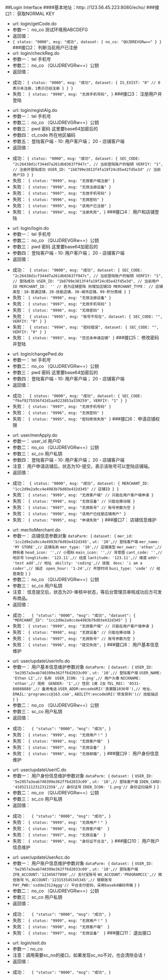 ##Login Interface
####基本地址：http: //123.56.45.223:8080/echo/
###接口1： 获取NORMAL KEY
- url: login/getCode.do
- 参数一： no_co 测试环境用ABCDEFG
- 返回值：
- `{
	status: "0000",
	msg: "成功",
	dataset: {
		no_co: "QUJDREVGRw=="
	}
}`
###接口2： 判断当前用户已注册
- url: login/checkReg.do
- 参数一： tel 手机号
- 参数二： no_co （QUJDREVGRw==）公钥
- 返回值：
 + 成功： `{
	status: "0000",
	msg: "成功",
	dataset: {
		IS_EXIST: "0" // 0表示未注册，1表示已经注册
	}
}
}`
 + 失败：` {
	status: "9998",
	msg: "无效手机号码",
}`
###接口3： 注册用户并登陆
- url: login/registAlg.do
- 参数一： tel 手机号
- 参数二： no_co （QUJDREVGRw==）公钥
- 参数三： pwd 密码 这里要base64加密后的
- 参数四： ct_code 所在地区编码
- 参数五： 登陆客户端 - 10: 用户客户端； 20 - 店铺客户端
- 返回值： 
 + 成功： `{
	status: "0000",
	msg: "成功",
	dataset: {
		SEC_CODE: "2c26438d1cf344d7a261db03637f947c", // 当前登陆账户的秘钥
		VERFIY: "1", // 注册并登陆成功
		USER_ID: "1b8799e3813f4fa19f24c85e42fd5e3d" // 当前用户ID
	}
}`
 + 失败：` {
	status: "9999",
	msg: "无效客户端注册"
}`
 + 失败：` {
	status: "9998",
	msg: "无效注册设备"
}`
 + 失败：` {
	status: "9997",
	msg: "无效手机号码"
}`
 + 失败：` {
	status: "9996",
	msg: "无效密码"
}`
 + 失败：` {
	status: "9995",
	msg: "该用户已注册"
}`
 + 失败：` {
	status: "9994",
	msg: "注册失败",
}`
###接口4： 用户和店铺登陆
- url: login/login.do
- 参数一： tel 手机号
- 参数二： no_co （QUJDREVGRw==）公钥
- 参数三： pwd 密码 这里要base64加密后的
- 参数四： 登陆客户端 - 10: 用户客户端； 20 - 店铺客户端
- 返回值： 
 + 成功： ` {
	status: "0000",
	msg: "成功",
	dataset: {
		SEC_CODE: "2c26438d1cf344d7a261db03637f947c", // 当前登陆账户的秘钥
		VERFIY: "1", // 登陆成功
		USER_ID: "1b8799e3813f4fa19f24c85e42fd5e3d", // 当前用户ID
		MERCHANT_ID： '' // 若为店铺登陆 则增加店铺ID
		MERCHANT_TYPE： // 店铺类型：10-普通店铺，20-技能店铺，30-城市店铺，99-积分商城
	}
}`
 + 失败：` {
	status: "9998",
	msg: "无效注册设备"
}`
 + 失败：` {
	status: "9997",
	msg: "无效手机号码"
}`
 + 失败：` {
	status: "9996",
	msg: "无效密码"
}`
 + 失败： ` {
	status: "9995",
	msg: "账号不存在",
	dataset: {
		SEC_CODE: "",
		VERFIY: "0"
	}
}`
 + 失败： ` {
	status: "9994",
	msg: "密码错误",
	dataset: {
		SEC_CODE: "",
		VERFIY: "0"
	}
}`
 + 失败：` {
	status: "9993",
	msg: "您还未申请店铺"
}`
###接口5： 修改密码并登陆
- url: login/changePwd.do
- 参数一： tel 手机号
- 参数二： no_co （QUJDREVGRw==）公钥
- 参数三： pwd 密码 这里要base64加密后的
- 参数四： 登陆客户端 - 10: 用户客户端； 20 - 店铺客户端
- 返回值： 
 + 成功： ` {
	status: "0000",
	msg: "成功",
	dataset: {
		SEC_CODE: "f9af9275556f42d1aa9223853a339259",
		VERFIY: "1"
	}
}`
 + 失败：` {
	status: "9997",
	msg: "无效手机号码"
}`
 + 失败：` {
	status: "9996",
	msg: "无效密码"
}`
 + 失败：` {
	status: "9995",
	msg: "密码修改失败"
}`
###接口6： 申请店铺权限
- url: user/merApply.do
- 参数一： user_id 用户ID
- 参数二： no_co （QUJDREVGRw==）公钥
- 参数三： sc_co 用户私钥
- 参数四： 登陆客户端 - 10: 用户客户端； 20 - 店铺客户端
- 注意： 用户申请店铺后，状态为10-提交，表示该账号可以登陆店铺端。
- 返回值： 
 + 成功： ` {
	status: "0000",
	msg: "成功",
	dataset: {
		MERCHANT_ID: "1cc2d9e2a9cc4e4983b76d03e432d345" // 店铺ID
	}
}`
 + 失败：` {
	status: "9999",
	msg: "无效客户端" // 只能在用户客户端申请
}`
 + 失败：` {
	status: "9998",
	msg: "无效设备" // 只能在移动端
}`
 + 失败：` {
	status: "9997",
	msg: "无效账号" // 账号参数为空
}`
 + 失败：` {
	status: "9996",
	msg: "该用户已经是店铺用户"
}`
 + 失败：` {
	status: "9995",
	msg: "申请失败"
}`
###接口7： 店铺信息维护
- url: mer/toMerchant.do
- 参数一： 店铺信息参数对象 
	`dataParm: {`
	`dataset: {`
		`mer_id: '1cc2d9e2a9cc4e4983b76d03e432d345',`
		`ut: '20',// 登陆客户端`
		`mer_name: 'MY STORE',// 店铺名称`
		`mer_type: '10',// 店铺类型`
		`mer_ower: 'ethan',// 拥有者`
		`head_icon: '',// 小图标`
		`main_icon: '',// 背景图`
		`cant_code: '',// 地区号`
		`longtitude: '123.11',// 经度`
		`lantitude: '123.11',// 维度`
		`addr: 'test add',// 地址 `
		`ability: 'coding',// 技能 `
		`desc: 'i am a coder',// 描述 `
		`open_hour: '1-24',// 开放时间`
		`busi_type: 'code' // 经营类型`
	`}`
	`}`
- 参数二： no_co （QUJDREVGRw==）公钥
- 参数三： sc_co 用户私钥
- 注意： 信息提交后，状态为20-审核中状态，等后台管理员审核成功后方可发布商品。
- 返回值： 
 + 成功： `  {
	"status": "0000",
	"msg": "成功",
	"dataset": {
		"MERCHANT_ID": "1cc2d9e2a9cc4e4983b76d03e432d345"
	}
}`
 + 失败：` {
	status: "9999",
	msg: "无效客户端" // 只能在用户客户端申请
}`
 + 失败：` {
	status: "9998",
	msg: "无效设备" // 只能在移动端
}`
 + 失败：` {
	status: "9997",
	msg: "无效账号" // 账号参数为空
}`
 + 失败：` {
	status: "9996",
	msg: "提交失败",
}`
###接口8： 用户基本信息维护
- url: user/updateUserInfo.do
- 参数一： 用户基本信息维护参数对象 
	`dataParm: {`
	`dataset: {`
		`USER_ID: '5e2957a3eab740399e362ff6d2033c09',`
		`ut: '10',// 登陆客户端`
		`USER_NAME: 'Ethan LI',// 名称 `
		`USER_ICON: '1.png',// 用户头像`
		`NICKNAME: 'ethan',// 简称 `
		`GENDER: '1',// 性别 1男 2女`
		`TEL_REC: '0531-88888888',// 备用电话`
		`USER_ADDR:encodeURI('浪潮路1036号'),// 地址，`
		`EMAIL:'programccc@163.com',`
		`ABILITY:encodeURI('转发获利')// 技能描述 `
	`}`
	`}`
- 参数二： no_co （QUJDREVGRw==）公钥
- 参数三： sc_co 用户私钥
- 返回值： 
 + 成功： `  {
	"status": "0000",
	"msg": "成功",
}`
 + 失败：` {
	status: "9999",
	msg: "无效用户！"
}`
 + 失败：` {
	status: "9998",
	msg: "无效客户端" 
}`
 + 失败：` {
	status: "9997",
	msg: "无效设备" 
}`
 + 失败：` {
	status: "9996",
	msg: "无效邮箱",
}`
###接口9： 用户身份信息维护
- url: user/updateUserIC.do
- 参数一： 用户身份信息维护参数对象 
	`dataParm: {`
	`dataset: {`
		`USER_ID: '5e2957a3eab740399e362ff6d2033c09',`
		`ut: '10',// 登陆客户端`
		`IDEN_CARD: '410521112312312358',// 身份证号`
		`IDEN_ICON: '1.png'// 身份证扫描件`
	`}`
	`}`
- 参数二： no_co （QUJDREVGRw==）公钥
- 参数三： sc_co 用户私钥
- 返回值： 
 + 成功： `  {
	"status": "0000",
	"msg": "成功",
}`
 + 失败：` {
	status: "9999",
	msg: "无效用户！"
}`
 + 失败：` {
	status: "9998",
	msg: "无效客户端" 
}`
 + 失败：` {
	status: "9997",
	msg: "无效设备" 
}`
 + 失败：` {
	status: "9996",
	msg: "身份证不合法",
}`
###接口10： 用户账户信息维护
- url: user/updateUserAcc.do
- 参数一： 用户账户信息维护参数对象 
	`dataParm: {`
	`dataset: {`
		`USER_ID: '5e2957a3eab740399e362ff6d2033c09',`
		`ut: '10',// 登陆客户端`
		`ZFB_ACCOUNT:'12345677890',// 支付宝账号`
		`WX_ACCOUNT:'PROGRAMCCC',// 微信账号`
		`YL_ACCOUNT:'123153545345345',// 银联账号`
		`PAY_PWD:'ssdde23124ggg'// 平台支付密码，采用base64编码传输`
	`}`
	`}`
- 参数二： no_co （QUJDREVGRw==）公钥
- 参数三： sc_co 用户私钥
- 返回值： 
 + 成功： `  {
	"status": "0000",
	"msg": "成功",
}`
 + 失败：` {
	status: "9999",
	msg: "无效用户！"
}`
 + 失败：` {
	status: "9998",
	msg: "无效客户端" 
}`
 + 失败：` {
	status: "9997",
	msg: "无效设备" 
}`
###接口11： 退出接口
- url: login/exit.do
- 参数一：no_co
- 注意：调用需要sc_no的接口，如果发现sc_no不对，也会清除会话！
- 返回值： 
 + 成功： `  {
	"status": "0000",
	"msg": "成功",
}`